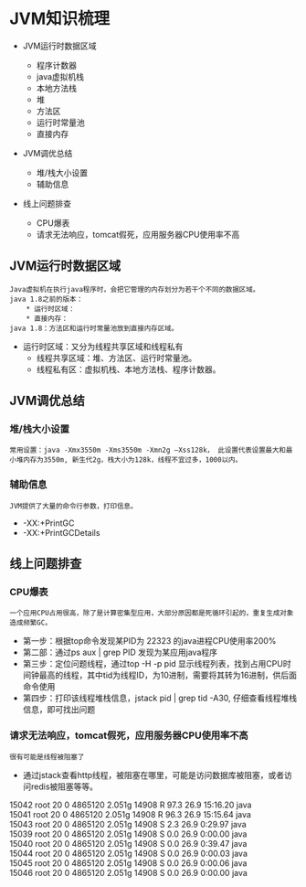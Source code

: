 
# JVM知识梳理 #

- JVM运行时数据区域
	* 程序计数器
	* java虚拟机栈
	* 本地方法栈
	* 堆
	* 方法区
	* 运行时常量池
	* 直接内存

- JVM调优总结
	* 堆/栈大小设置
	* 辅助信息
	
- 线上问题排查
	* CPU爆表	
	* 请求无法响应，tomcat假死，应用服务器CPU使用率不高
	
## JVM运行时数据区域  ##

	Java虚拟机在执行java程序时，会把它管理的内存划分为若干个不同的数据区域。
	java 1.8之前的版本：
		* 运行时区域：
		* 直接内存：
	java 1.8：方法区和运行时常量池放到直接内存区域。
- 运行时区域：又分为线程共享区域和线程私有
	* 线程共享区域：堆、方法区、运行时常量池。
	* 线程私有区：虚拟机栈、本地方法栈、程序计数器。

## JVM调优总结  ##

### 堆/栈大小设置  ###
	常用设置：java -Xmx3550m -Xms3550m -Xmn2g –Xss128k， 此设置代表设置最大和最小堆内存为3550m, 新生代2g，栈大小为128k，线程不宜过多，1000以内。
### 辅助信息  ###	

	JVM提供了大量的命令行参数，打印信息。
	
- -XX:+PrintGC 
- -XX:+PrintGCDetails

	
## 线上问题排查  ##

###  CPU爆表	###
	
	一个应用CPU占用很高，除了是计算密集型应用，大部分原因都是死循环引起的，重复生成对象造成频繁GC。
		
- 第一步：根据top命令发现某PID为 22323 的java进程CPU使用率200%
- 第二部：通过ps aux | grep PID 发现为某应用java程序
- 第三步：定位问题线程，通过top -H -p pid  显示线程列表，找到占用CPU时间钟最高的线程，其中tid为线程ID，为10进制，需要将其转为16进制，供后面命令使用
- 第四步：打印该线程堆栈信息，jstack pid | grep tid -A30, 仔细查看线程堆栈信息，即可找出问题

### 请求无法响应，tomcat假死，应用服务器CPU使用率不高  ###
	
	很有可能是线程被阻塞了
	
- 通过jstack查看http线程，被阻塞在哪里，可能是访问数据库被阻塞，或者访问redis被阻塞等等。
	
	
15042 root      20   0 4865120 2.051g  14908 R 97.3 26.9  15:16.20 java                                                                                                                                                                         
15041 root      20   0 4865120 2.051g  14908 R 96.3 26.9  15:15.64 java                                                                                                                                                                         
15043 root      20   0 4865120 2.051g  14908 S  2.3 26.9   0:29.97 java                                                                                                                                                                         
15039 root      20   0 4865120 2.051g  14908 S  0.0 26.9   0:00.00 java                                                                                                                                                                         
15040 root      20   0 4865120 2.051g  14908 S  0.0 26.9   0:39.47 java                                                                                                                                                                         
15044 root      20   0 4865120 2.051g  14908 S  0.0 26.9   0:00.03 java                                                                                                                                                                         
15045 root      20   0 4865120 2.051g  14908 S  0.0 26.9   0:00.06 java                                                                                                                                                                         
15046 root      20   0 4865120 2.051g  14908 S  0.0 26.9   0:00.00 java  	
	